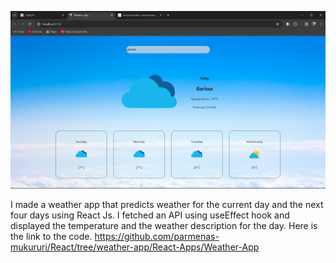 ![alt text](https://github.com/parmenas-mukururi/React/blob/weather-app/React-Apps/Weather-App/Screenshot%202024-02-02%20121300.png)

I made a weather app that predicts weather for the current day and the next four days using React Js. I fetched an API using useEffect hook and displayed the temperature and the weather description for the day.
Here is the link to the code.
https://github.com/parmenas-mukururi/React/tree/weather-app/React-Apps/Weather-App
